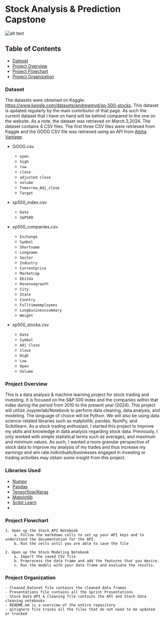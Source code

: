 # Stock Analysis & Prediction Capstone
![alt text]((https://miro.medium.com/v2/resize:fit:626/0*SaNg8uUaKCMQSS5g.jpg))

## Table of Contents 
- [Dateset](#Dataset)
- [Project Overview](#Project-Overview)
- [Project Flowchart](#Project-Flowchart)
- [Project Organization](#Project-Organization)

### Dataset
The datasets were obtained on Kaggle: https://www.kaggle.com/datasets/andrewmvd/sp-500-stocks. This dataset is updated regularly by the main contributor of that page. As such the current dataset that I have on hand will be behind compared to the one on the website. As a note, the dataset was retrieved on March.3,2024. 
The dataset contains 4 CSV files. The first three CSV files were retrieved from Kaggle and the GOOG CSV file was retrieved using an API from [Alpha Vantage](https://www.alphavantage.co/documentation/).

- GOOG.csv
    - `open`
    - `high`
    - `low`
    - `close`
    - `adjusted close`
    - `volume`
    - `Tomorrow_Adj_close`
    - `Target`

- sp500_index.csv
    - `Date`
    - `S&P500`
- sp500_companies.csv
    - `Exchange`
    - `Symbol`
    - `Shortname`
    - `Longname`
    - `Sector`
    - `Industry`
    - `Currentprice`
    - `Marketcap`
    - `Ebitda`
    - `Revenuegrowth`
    - `City`
    - `State`
    - `Country`
    - `Fulltimeemployees`
    - `Longbusinesssummary`
    - `Weight`
- sp500_stocks.csv
    - `Date`
    - `Symbol`
    - `Adj Close`
    - `Close`
    - `High`
    - `Low`
    - `Open`
    - `Volume`
### Project Overview 
  This is a data analysis & machine learning project for stock trading and investing. It is focused on the S&P 500 index and the companies within that index during the period from 2010 to the present year (2024). This project will utilize Juypterlab/Notebook to perform data cleaning, data analysis, and modeling. The language of choice will be Python. We will also be using data science-related libraries such as matplotlib, pandas, NumPy, and Scikitlearn. As a stock trading enthusiast, I started this project to improve my skills and knowledge in data analysis regarding stock data. Previously, I only worked with simple statistical terms such as averages, and maximum and minimum values. As such, I wanted a more granular perspective of stock data to improve my analysis of my trades and thus increase my earnings and win rate.Individuals/businesses engaged in investing or trading activities may obtain some insight from this project. 
### Libraries Used
- [Numpy](https://numpy.org/doc/stable/index.html)
- [Pandas](https://pandas.pydata.org/docs/)
- [Tensorflow/Keras](https://www.tensorflow.org/guide/keras)
- [Matplotlib](https://matplotlib.org/stable/)
- [Scikit Learn](https://scikit-learn.org/stable/user_guide.html)
- 

### Project Flowchart 
    1. Open up the Stock_API Notebook
        a. Follow the markdown cells to set up your API keys and to understand the documentation for the API.
        b. Run the cells until you are able to save the file

    2. Open up the Stock Modeling Notebook
        a. Import the saved CSV file
        b. Preprocess the data frame and add the features that you desire.
        c. Run the models with your data frame and evaluate the results.
### Project Organization 
    - Cleaned_Dataset file contains the cleaned data frames
    - Presentations file contains all the Sprint Presentations
    - Stock Data API & Cleaning file contains the API and Stock data cleaning notebooks
    - README.md is a overview of the entire repository
    - gitignore file tracks all the files that do not need to be updated or tracked
